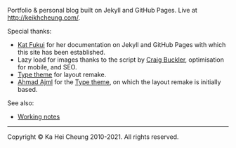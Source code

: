 Portfolio & personal blog built on Jekyll and GitHub Pages. Live at http://keikhcheung.com/.

Special thanks:

- [Kat Fukui](http://katfukui.com) for her documentation on Jekyll and GitHub Pages with which this site has been established.
- Lazy load for images thanks to the script by [Craig Buckler](https://github.com/craigbuckler/progressive-image.js), optimisation for mobile, and SEO.
- [Type theme](https://github.com/aspirethemes/type) for layout remake.
- [Ahmad Ajml](https://github.com/ahmadajmi) for the [Type theme](https://github.com/aspirethemes/type), on which the layout remake is initially based.

See also:

- [Working notes](https://notes.keikhcheung.com/)

---

Copyright © Ka Hei Cheung 2010-2021. All rights reserved.